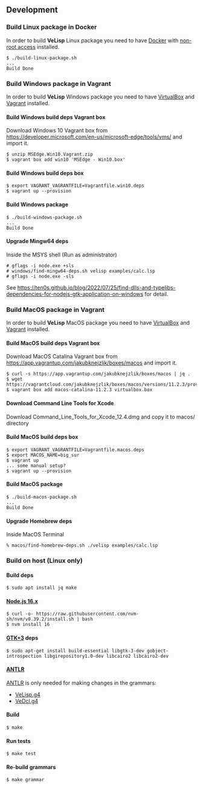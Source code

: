 ## Development

### Build Linux package in Docker

In order to build **VeLisp** Linux package you need to have
[Docker](https://docs.docker.com/installation/#installation) with [non-root access](https://docs.docker.com/engine/installation/linux/linux-postinstall/)
installed.

```
$ ./build-linux-package.sh
...
Build Done
```


### Build Windows package in Vagrant

In order to build **VeLisp** Windows package you need to have
[VirtualBox](https://www.virtualbox.org/wiki/Downloads) and
[Vagrant](https://www.vagrantup.com/downloads)
installed.

#### Build Windows build deps Vagrant box

Download Windows 10 Vagrant box from
https://developer.microsoft.com/en-us/microsoft-edge/tools/vms/
and import it.

```
$ unzip MSEdge.Win10.Vagrant.zip
$ vagrant box add win10 'MSEdge - Win10.box'
```

#### Build Windows build deps box

```
$ export VAGRANT_VAGRANTFILE=Vagrantfile.win10.deps
$ vagrant up --provision
```

#### Build Windows package

```
$ ./build-windows-package.sh
...
Build Done
```

#### Upgrade Mingw64 deps

Inside the MSYS shell (Run as administrator)

```
# gflags -i node.exe +sls
# windows/find-mingw64-deps.sh velisp examples/calc.lsp
# gflags -i node.exe -sls
```

See https://ten0s.github.io/blog/2022/07/25/find-dlls-and-typelibs-dependencies-for-nodejs-gtk-application-on-windows for detail.


### Build MacOS package in Vagrant

In order to build **VeLisp** MacOS package you need to have
[VirtualBox](https://www.virtualbox.org/wiki/Downloads) and
[Vagrant](https://www.vagrantup.com/downloads)
installed.

#### Build MacOS build deps Vagrant box

Download MacOS Catalina Vagrant box from
https://app.vagrantup.com/jakubknejzlik/boxes/macos
and import it.

```
$ curl -s https://app.vagrantup.com/jakubknejzlik/boxes/macos | jq .
$ wget https://vagrantcloud.com/jakubknejzlik/boxes/macos/versions/11.2.3/providers/virtualbox.box
$ vagrant box add macos-catalina-11.2.3 virtualbox.box
```

#### Download Command Line Tools for Xcode

Download Command_Line_Tools_for_Xcode_12.4.dmg and copy it to macos/ directory

#### Build MacOS build deps box

```
$ export VAGRANT_VAGRANTFILE=Vagrantfile.macos.deps
$ export MACOS_NAME=big_sur
$ vagrant up
... some manual setup?
$ vagrant up --provision
```

#### Build MacOS package

```
$ ./build-macos-package.sh
...
Build Done
```

#### Upgrade Homebrew deps

Inside MacOS Terminal

```
% macos/find-homebrew-deps.sh ./velisp examples/calc.lsp
```


### Build on host (Linux only)

#### Build deps

```
$ sudo apt install jq make
```

#### [Node.js 16.x](https://nodejs.org/dist/latest-v16.x/)

```
$ curl -o- https://raw.githubusercontent.com/nvm-sh/nvm/v0.39.2/install.sh | bash
$ nvm install 16
```

#### [GTK+3](https://www.gtk.org/) deps

```
$ sudo apt-get install build-essential libgtk-3-dev gobject-introspection libgirepository1.0-dev libcairo2 libcairo2-dev
```

#### [ANTLR](https://www.antlr.org/)

[ANTLR](https://www.antlr.org/) is only needed for making changes in the grammars:

* [VeLisp.g4](/grammar/VeLisp.g4)
* [VeDcl.g4](/grammar/VeDcl.g4)

#### Build

```
$ make
```

#### Run tests

```
$ make test
```

#### Re-build grammars

```
$ make grammar
```
